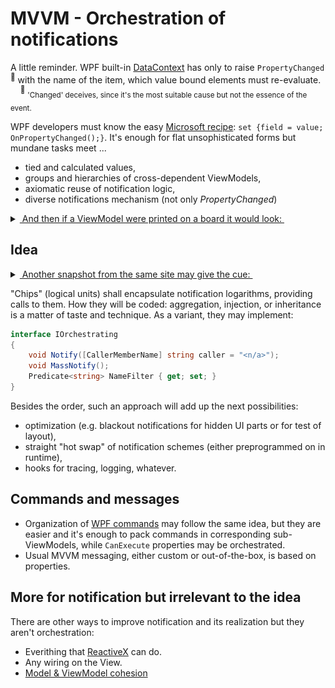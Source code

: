 # MVVM - Orchestration of notifications

A little reminder. WPF built-in [DataContext](https://learn.microsoft.com/dotnet/desktop/wpf/data/how-to-specify-the-binding-source) has only to raise `PropertyChanged`<sup>:raising_hand:</sup> with the name of the item, which value bound elements must re-evaluate.\
&nbsp;&nbsp;&nbsp;&nbsp;<sup>:raising_hand:</sup>&nbsp;<sub>'Changed' deceives, since it's the most suitable cause but not the essence of the event.</sub>

WPF developers must know the easy [Microsoft recipe](https://learn.microsoft.com/en-us/dotnet/desktop/wpf/data/how-to-implement-property-change-notification): `set {field = value; OnPropertyChanged();}`. It's enough for flat unsophisticated forms but mundane tasks meet ...

* tied and calculated values,
* groups and hierarchies of cross-dependent ViewModels, 
* axiomatic reuse of notification logic,
* diverse notifications mechanism (not only _PropertyChanged_)

<details>
<summary><ins>&nbsp;And then if a ViewModel were printed on a board it would look:&nbsp;</ins></summary></summary>
&nbsp;

[![Spaghetti wires snapshot from bigmessowires.com](../../_rsc/images/bigmessowires.com_wired-circuit.jpg)](https://github.com/Kyriosity/read-write/tree/main/readme%2B/pencraft/readme%2B/_rsc)\
(*Found on bigmessowires.com*)\
\________________________________________________________________________________________
</details>


## Idea 

<details>
<summary><ins>&nbsp;Another snapshot from the same site may give the cue:&nbsp;</ins></summary></summary>
&nbsp;

[![Spaghetti wires snapshot from bigmessowires.com](../../_rsc/images/bigmessowires.com_inegrated-circuit.jpg)](https://github.com/Kyriosity/read-write/tree/main/readme%2B/pencraft/readme%2B/_rsc)\
(*Found on bigmessowires.com*)\
\________________________________________________________________________________________
</details>

"Chips" (logical units) shall encapsulate notification logarithms, providing calls to them. How they will be coded: aggregation, injection, or inheritance is a matter of taste and technique. As a variant, they may implement:

```csharp
interface IOrchestrating
{
    void Notify([CallerMemberName] string caller = "<n/a>");
    void MassNotify();
    Predicate<string> NameFilter { get; set; }
}
```

Besides the order, such an approach will add up the next possibilities:

+ optimization (e.g. blackout notifications for hidden UI parts or for test of layout),
+ straight "hot swap" of notification schemes (either preprogrammed on in runtime),
+ hooks for tracing, logging, whatever.

## Commands and messages

* Organization of [WPF commands](https://learn.microsoft.com/en-us/dotnet/desktop/wpf/advanced/commanding-overview) may follow the same idea, but they are easier and it's enough to pack commands in corresponding sub-ViewModels, while `CanExecute` properties may be orchestrated.
* Usual MVVM messaging, either custom or out-of-the-box, is based on properties.

## More for notification but irrelevant to the idea

There are other ways to improve notification and its realization but they aren't orchestration:

+ Everithing that [ReactiveX](https://reactivex.io/) can do.
+ Any wiring on the View.
+ [Model & ViewModel cohesion](mvvm_vmodel-cohesion.md)
